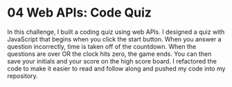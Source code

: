# 04 Web APIs: Code Quiz

In this challenge, I built a coding quiz using web APIs. I designed a quiz with JavaScript that begins when you click the start button. When you answer a question incorrectly, time is taken off of the countdown. When the questions are over OR the clock hits zero, the game ends. You can then save your initials and your score on the high score board. I refactored the code to make it easier to read and follow along and pushed my code into my repository.
